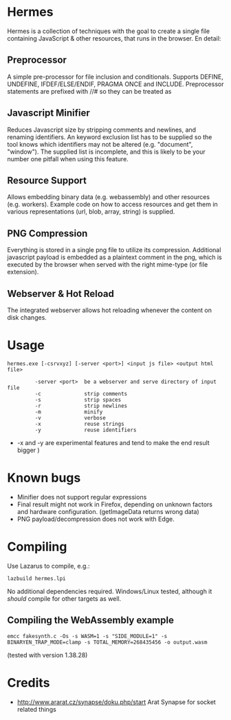 # Hermes 

Hermes is a collection of techniques with the goal to create a single file containing JavaScript & other resources, that runs in the browser. En detail:

## Preprocessor
A simple pre-processor for file inclusion and conditionals. Supports DEFINE, UNDEFINE, IFDEF/ELSE/ENDIF, PRAGMA ONCE and INCLUDE. Preprocessor statements are prefixed with //# so they can be treated as  

## Javascript Minifier
Reduces Javascript size by stripping comments and newlines, and renaming identifiers.
An keyword exclusion list has to be supplied so the tool knows which identifiers may not be altered (e.g. "document", "window"). The supplied list is incomplete, and this is likely to be your number one pitfall when using this feature.

## Resource Support
Allows embedding binary data (e.g. webassembly) and other resources (e.g. workers). Example code on how to access resources and get them in various representations (url, blob, array, string) is supplied.

## PNG Compression 
Everything is stored in a single png file to utilize its compression. Additional javascript payload is embedded as a plaintext comment in the png, which is executed by the browser when served with the right mime-type (or file extension).

## Webserver & Hot Reload
The integrated webserver allows hot reloading whenever the content on disk changes. 

# Usage
    hermes.exe [-csrvxyz] [-server <port>] <input js file> <output html file>
    
             -server <port>  be a webserver and serve directory of input file
             -c              strip comments
             -s              strip spaces
             -r              strip newlines
             -m              minify
             -v              verbose
             -x              reuse strings
             -y              reuse identifiers
* -x and -y are experimental features and tend to make the end result bigger )

# Known bugs
* Minifier does not support regular expressions
* Final result might not work in Firefox, depending on unknown factors and hardware configuration. (getImageData returns wrong data)
* PNG payload/decompression does not work with Edge.

# Compiling
Use Lazarus to compile, e.g.:

    lazbuild hermes.lpi

No additional dependencies required. Windows/Linux tested, although it *should* compile for other targets as well. 

## Compiling the WebAssembly example
    emcc fakesynth.c -Os -s WASM=1 -s "SIDE_MODULE=1" -s BINARYEN_TRAP_MODE=clamp -s TOTAL_MEMORY=268435456 -o output.wasm
(tested with version 1.38.28)

# Credits
* http://www.ararat.cz/synapse/doku.php/start Arat Synapse for socket related things
